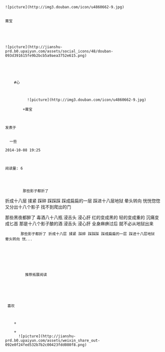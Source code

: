 
    
  
    ![picture](http://img3.douban.com/icon/u4860662-9.jpg)
    

    葺宝
  
      

  
  
    ![picture](http://jianshu-prd.b0.upaiyun.com/assets/social_icons/48/douban-093d391615fe9b2bcb5a9aea3752e615.png)
  


    
      
        #心
        
          
            
              ![picture](http://img3.douban.com/icon/u4860662-9.jpg)
            
            +葺宝
        
        
    
    发表于 

    
      一些

    2014-10-08 19:25

    

    阅读量: 6
  


        
            那些影子都折了
折成十八层
揉紧
踩碎
踩踩踩
踩成扁扁的一层
踩进十八层地狱
晕头转向
恍恍惚惚
又分出十八个影子
找不到爬出的门

  那些黑夜都醉了
毒酒八十八瓶
浸舌头
浸心肝
红的变成黑的
轻的变成重的
沉痛变成匕首
那是十八个影子酿的酒
浸舌头
浸心肝
全身麻痹过后
就不必从地狱出来


        
           那些影子都折了 折成十八层 揉紧 踩碎 踩踩踩 踩成扁扁的一层 踩进十八层地狱 晕头转向 恍...
      
    
    
      
      
      
          
             推荐拓展阅读
        
      
    
    
      
          
     喜欢

      
      
        +
                  
        +
          ![picture](http://jianshu-prd.b0.upaiyun.com/assets/weixin_share_out-092e0f24fed532b7b2c00423fdd080f8.png)
        
      
    
  


